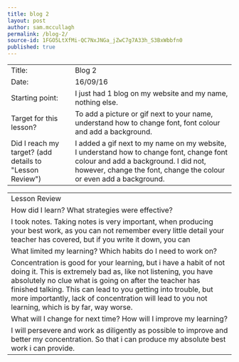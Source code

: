 ```yaml
---
title: blog 2
layout: post
author: sam.mccullagh
permalink: /blog-2/
source-id: 1FGO5LtXfMi-QC7NxJNGa_jZwC7g7A33h_S3BxWbbfn0
published: true
---
```

<table>
  <tr>
    <td>Title:</td>
    <td>Blog 2</td>
  </tr>
  <tr>
    <td>Date:</td>
    <td>16/09/16</td>
  </tr>
  <tr>
    <td>Starting point:</td>
    <td>I just had 1 blog on my website and my name, nothing else.</td>
  </tr>
  <tr>
    <td>Target for this lesson?</td>
    <td>To add a picture or gif next to your name, understand how to change font, font colour and add a background.</td>
  </tr>
  <tr>
    <td>Did I reach my target? 
(add details to "Lesson Review")</td>
    <td>I added a gif next to my name on my website, I understand how to change font, change font colour and add a background. I did not, however, change the font, change the colour or even add a background.</td>
  </tr>
</table>


<table>
  <tr>
    <td>Lesson Review</td>
  </tr>
  <tr>
    <td>How did I learn? What strategies were effective? </td>
  </tr>
  <tr>
    <td>I took notes. Taking notes is very important, when producing your best work, as you can not remember every little detail your teacher has covered, but if you write it down, you can</td>
  </tr>
  <tr>
    <td>What limited my learning? Which habits do I need to work on? </td>
  </tr>
  <tr>
    <td>Concentration is good for your learning, but i have a habit of not doing it. This is extremely bad as, like not listening, you have absolutely no clue what is going on after the teacher has finished talking. This can lead to you getting into trouble, but more importantly, lack of concentration will lead to you not learning, which is by far, way worse. </td>
  </tr>
  <tr>
    <td>What will I change for next time? How will I improve my learning?</td>
  </tr>
  <tr>
    <td>I will persevere and work as diligently as possible to improve and better my concentration. So that i can produce my absolute best work i can provide.</td>
  </tr>
</table>


